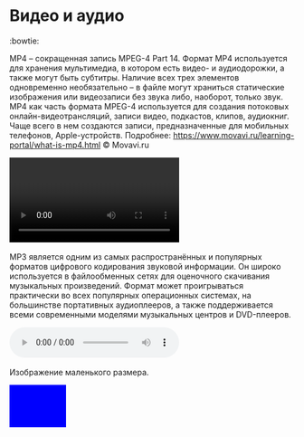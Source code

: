 # Видео и аудио

:bowtie:

МР4 – сокращенная запись MPEG-4 Part 14. Формат MP4 используется для хранения мультимедиа, в котором есть видео- и аудиодорожки, а также могут быть субтитры. Наличие всех трех элементов одновременно необязательно – в файле могут храниться статические изображения или видеозаписи без звука либо, наоборот, только звук. МР4 как часть формата MPEG-4 используется для создания потоковых онлайн-видеотрансляций, записи видео, подкастов, клипов, аудиокниг. Чаще всего в нем создаются записи, предназначенные для мобильных телефонов, Apple-устройств.
Подробнее: https://www.movavi.ru/learning-portal/what-is-mp4.html © Movavi.ru

![video](output(compress-video-online.com).mp4)

MP3 является одним из самых распространённых и популярных форматов цифрового кодирования звуковой информации. Он широко используется в файлообменных сетях для оценочного скачивания музыкальных произведений. Формат может проигрываться практически во всех популярных операционных системах, на большинстве портативных аудиоплееров, а также поддерживается всеми современными моделями музыкальных центров и DVD-плееров.

![audio](./pomnyukak-ya-grelas-na-solnyshke_na-beregu-okeana-_i-etot-zvuk_beskonechnosti_-vospominanie-ob-atlanticheskom-okeane.mp3)

Изображение маленького размера.

![img](sample-blue-100x75.jpg)

